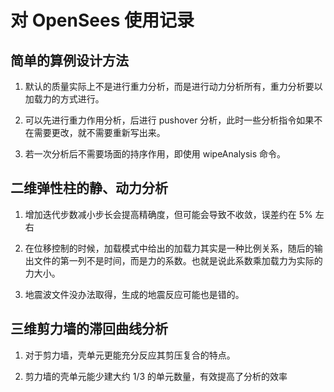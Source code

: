 # 对 OpenSees 使用记录

## 简单的算例设计方法

1. 默认的质量实际上不是进行重力分析，而是进行动力分析所有，重力分析要以加载力的方式进行。

2. 可以先进行重力作用分析，后进行 pushover 分析，此时一些分析指令如果不在需要更改，就不需要重新写出来。

3. 若一次分析后不需要场面的持序作用，即使用 wipeAnalysis 命令。

## 二维弹性柱的静、动力分析

1. 增加迭代步数减小步长会提高精确度，但可能会导致不收敛，误差约在 5% 左右

2. 在位移控制的时候，加载模式中给出的加载力其实是一种比例关系，随后的输出文件的第一列不是时间，而是力的系数。也就是说此系数乘加载力为实际的力大小。

3. 地震波文件没办法取得，生成的地震反应可能也是错的。

## 三维剪力墙的滞回曲线分析

1. 对于剪力墙，壳单元更能充分反应其剪压复合的特点。

2. 剪力墙的壳单元能少建大约 1/3 的单元数量，有效提高了分析的效率
